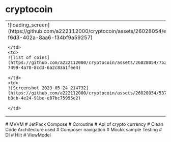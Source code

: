 ﻿# cryptocoin
<table>
  <tr>
    <td>
    ![loading_screen](https://github.com/a222112000/cryptocoin/assets/26028054/eef6a30b-f6d3-402a-8aa6-f34bf9a59257)

    </td>
    <td>
    ![list of coins](https://github.com/a222112000/cryptocoin/assets/26028054/752649ae-7499-4a70-8cd3-6a2c83a1fee4)

    </td>
    <td>
    ![Screenshot 2023-05-24 214732](https://github.com/a222112000/cryptocoin/assets/26028054/5374c801-b3cb-4e24-91be-e87bc75955e2)

    </td>
  </tr>
</table>
# MVVM
# JetPack Compose
# Coroutine
# Api of crypto currency
# Clean Code Architecture used
# Composer navigation
# Mockk sample Testing
# DI
# Hilt
# ViewModel
